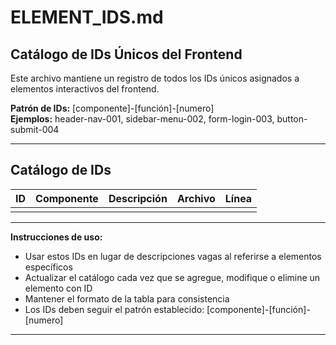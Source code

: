 # ELEMENT_IDS.md

## Catálogo de IDs Únicos del Frontend

Este archivo mantiene un registro de todos los IDs únicos asignados a elementos interactivos del frontend.

**Patrón de IDs:** [componente]-[función]-[numero]  
**Ejemplos:** header-nav-001, sidebar-menu-002, form-login-003, button-submit-004

---

## Catálogo de IDs

| ID | Componente | Descripción | Archivo | Línea |
|----|-----------| ------------|---------|-------|
| | | | | |

---

**Instrucciones de uso:**
- Usar estos IDs en lugar de descripciones vagas al referirse a elementos específicos
- Actualizar el catálogo cada vez que se agregue, modifique o elimine un elemento con ID
- Mantener el formato de la tabla para consistencia
- Los IDs deben seguir el patrón establecido: [componente]-[función]-[numero]

---